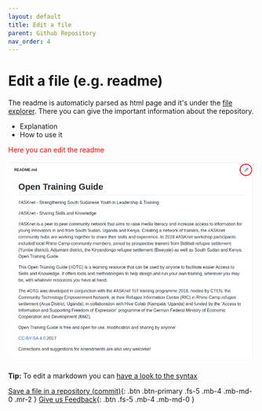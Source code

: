 ```yaml
---
layout: default
title: Edit a file
parent: Github Repository
nav_order: 4
---
```


# Edit a file (e.g. readme)
The readme is automaticly parsed as html page and it's under the [file explorer](/pages/github-repo/repository-overview/#file-explorer). There you can give the important information about the repository. 
* Explanation
* How to use it

<p style="color:red;">Here you can edit the readme</p>

![Edit Readme](/assets/images/github-repo-edit-readme.png)

**Tip:** To edit a markdown you can [have a look to the syntax](github-markdown)

[Save a file in a repository (commit)](/pages/github-repo/file-save){: .btn .btn-primary .fs-5 .mb-4 .mb-md-0 .mr-2 } [Give us Feedback](https://github.com/ASKnet-Open-Training/Github-Guidance/issues/new){: .btn .fs-5 .mb-4 .mb-md-0 }